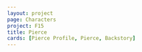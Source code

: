 ```yaml
---
layout: project
page: Characters
project: F15
title: Pierce
cards: [Pierce Profile, Pierce, Backstory]
---
```

